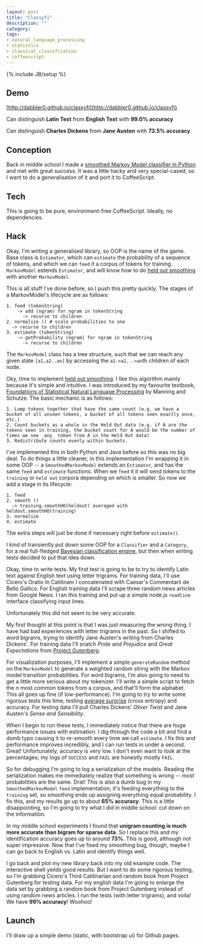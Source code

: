 ```yaml
---
layout: post
title: "Classyfi"
description: ""
category: 
tags:
- natural_language_processing
- statistics
- classical_classification
- coffeescript
---
```

{% include JB/setup %}

## Demo
[http://dabbler0.github.io/classyfi](http://dabbler0.github.io/classyfi)

Can distinguish **Latin Text** from **English Text** with **99.0% accuracy**

Can distinguish **Charles Dickens** from **Jane Austen** with **73.5% accuracy**

## Conception
Back in middle school I made a [smoothed Markov Model classifier in Python][filesort] and met with great success. It was a little hacky and very special-cased, so I want to do a generalisation of it and port it to CoffeeScript.
<!--more-->

## Tech
This is going to be pure, environment-free CoffeeScript. Ideally, no dependencies.

## Hack
Okay, I'm writing a generalised library, so OOP is the name of the game. Base class is `Estimator`, which can `estimate` the probability of a sequence of tokens, and which we can `feed` it a corpus of tokens for training. `MarkovModel` estends `Estimator`, and will know how to do [held out smoothing][hosmooth] with another `MarkovModel`.

This is all stuff I've done before, so I push this pretty quickly. The stages of a MarkovModel's lifecycle are as follows:
```
1. feed (tokenString)
    -> add (ngram) for ngram in tokenString
      -> recurse to children
2. normalize () # scale probabilities to one
  -> recurse to children
3. estimate (tokenString)
    -> getProbability (ngram) for ngram in tokenString
      -> recurse to children
```
The `MarkovModel` class has a tree structure, such that we can reach any given state `[a1,a2..an]` by accessing the `a1->a2..->an`th children of each node.

Oky, time to implement [held out smoothing][hosmooth]. I like this algorithm mainly because it's simple and intuitive. I was introduced by my favourite textbook, [Foundations of Statistical Natural Language Processing][foundations] by Manning and Schutze. The basic mechanic is as follows:
```
1. Lump tokens together that have the same count (e.g. we have a bucket of all unseen tokens, a bucket of all tokens seen exactly once, etc.)
2. Count buckets as a whole in the Held Out data (e.g. if A are the tokens seen in training, the bucket count for A would be the number of times we see _any_ token from A in the Held Out data)
3. Redistribute counts evenly within buckets.
```

I've implemented this in both Python and Java before so this was no big deal. To do things a little cleaner, in this implementation I'm wrapping it in some OOP -- a `SmoothedMarkovModel` extends an `Estimator`, and has the same `feed` and `estimate` functions. When we `feed` it it will send tokens to the `training` or `held out` corpora depending on which is smaller. So now we add a stage in its lifecycle:
```
1. feed
2. smooth ()
  -> training.smoothHO(heldout) averaged with heldout.smoothHO(training)
3. normalize
4. estimate
```

The extra steps will just be done if necessary right before `estimate()`.

I kind of transiently put down some OOP for a `Classifier` and a `Category`, for a real full-fledged [Bayesian classification engine][bayesian], but then when writing tests decided to put that idea down.

Okay, time to write tests. My first test is going to be to try to identify Latin text against English text using letter trigrams. For training data, I'll use Cicero's Oratio In Catilinam I concatenated with Caesar's Commentarii de Bello Gallico. For English training data I'll scrape three random news articles from Google News. I ran this training and put up a simple node.js `readline` interface classifying input lines.

Unfortunately this did not seem to be very accurate.

My first thought at this point is that I was just measuring the wrong thing. I have had bad experiences with letter trigrams in the past. So I shifted to word bigrams, trying to identify Jane Austen's writing from Charles Dickens'. For training data I'll snatch _Pride and Prejudice_ and _Great Expectations_ from [Project Gutenberg][gutenberg].

For visualization purposes, I'll implement a simple `generateRandom` method on the `MarkovModel` to generate a weighted random string with the Markov model transition probabilities. For word bigrams, I'm also going to need to get a little more serious about my tokenizer. I'll write a simple script to fetch the _n_ most common tokens from a corpus, and that'll form the alphabet. This all goes up fine (if low-performance). I'm going to try to write some rigorous tests this time, testing [average surprise][avgsurprise] (cross entropy) and accuracy. For testing data I'll pull Charles Dickens' _Oliver Twist_ and Jane Austen's _Sense and Sensibility_.

When I begin to run these tests, I immediately notice that there are huge performance issues with estimation. I dig through the code a bit and find a dumb typo causing it to re-smooth every time we call `estimate`. I fix this and performance improves incredibly, and I can run tests in under a second. Great! Unfortunately, accuracy is very low. I don't even want to look at the percentages; my logs of `SUCCESS` and `FAIL` are honestly mostly `FAIL`.

So for debugging I'm going to log a serialization of the models. Reading the serialization makes me immediately realize that something is wrong -- most probabilities are the same. Drat! This is also a dumb bug in my `SmoothedMarkovModel` `feed` implementation; it's feeding everything to the `training` set, so smoothing ends up assigning everything equal probability. I fix this, and my results go up to about **65% accuracy**. This is a little disappointing, so I'm going to try what I did in middle school: cut down on the information.

In my middle school experiments I found that **unigram counting is much more accurate than bigram for sparse data**. So I replace this and my identification accuracy goes up to around **73%**. This is good, although not super impressive. Now that I've fixed my smoothing bug, though, maybe I can go back to English vs. Latin and identify things well.

I go back and plot my new library back into my old example code. The interactive shell yeilds good results. But I want to do some rigorous testing, so I'm grabbing Cicero's Third Catilinarian and random book from Project Gutenberg for testing data. For my english data I'm going to enlarge the data set by grabbing a random book from Project Gutenberg instead of using random news articles. I run the tests (with letter trigrams), and voila! We have **99% accuracy**! Woohoo!

## Launch
I'll draw up a simple demo (static, with bootstrap ui) for Github pages.

[filesort]: https://www.assembla.com/code/dab_sci_fair/subversion/nodes
[hosmooth]: http://en.wikipedia.org/wiki/Cross-validation_(statistics)
[foundations]: http://nlp.stanford.edu/fsnlp/
[gutenberg]: http://www.gutenberg.org/
[avgsurprise]: http://en.wikipedia.org/wiki/Cross-entropy
[bayesian]: http://en.wikipedia.org/wiki/Naive_Bayes_classifier
